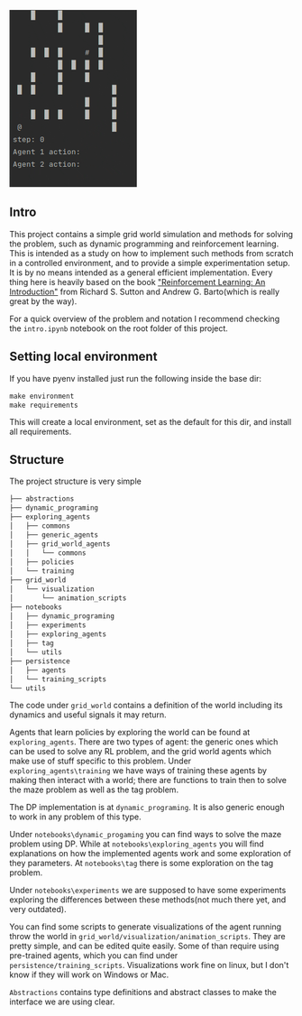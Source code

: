 ![](https://github.com/hmeretti/grid-world/blob/main/q_vs_q_world_01.gif)

## Intro

This project contains a simple grid world simulation and methods for solving the problem, such as dynamic programming and
reinforcement learning. This is intended as a study on how to implement such methods from scratch in a controlled environment,
and to provide a simple experimentation setup. It is by no means intended as a general efficient implementation.
Every thing here is heavily based on the book ["Reinforcement Learning: An Introduction"](https://web.stanford.edu/class/psych209/Readings/SuttonBartoIPRLBook2ndEd.pdf) from Richard S. Sutton and Andrew G. Barto(which is really great by the way).

For a quick overview of the problem and notation I recommend checking the `intro.ipynb` notebook on the root folder of this project.

## Setting local environment

If you have pyenv installed just run the following inside the base dir:

```
make environment
make requirements
```

This will create a local environment, set as the default for this dir, and install all requirements.

## Structure

The project structure is very simple

```
├── abstractions
├── dynamic_programing
├── exploring_agents
│   ├── commons
│   ├── generic_agents
│   ├── grid_world_agents
│   │   └── commons
│   ├── policies
│   └── training
├── grid_world
│   └── visualization
│       └── animation_scripts
├── notebooks
│   ├── dynamic_programing
│   ├── experiments
│   ├── exploring_agents
│   ├── tag
│   └── utils
├── persistence
│   ├── agents
│   └── training_scripts
└── utils

```

The code under `grid_world` contains a definition of the world including its dynamics
and useful signals it may return. 

Agents that learn policies by exploring the world can be found at `exploring_agents`. There are two
types of agent: the generic ones which can be used to solve any RL problem, and the grid world agents
which make use of stuff specific to this problem. Under `exploring_agents\training` we have ways of
training these agents by making then interact with a world; there are functions to train then to solve
the maze problem as well as the tag problem.

The DP  implementation is at `dynamic_programing`. It is also generic enough to work in any problem
of this type.

Under `notebooks\dynamic_progaming` you can find ways to solve the maze problem using DP. While at 
`notebooks\exploring_agents` you will find explanations on how the implemented agents
work and some exploration of they parameters. At `notebooks\tag` there is some exploration on the tag
problem.

Under `notebooks\experiments` we are supposed to have some experiments exploring the differences between 
these methods(not much there yet, and very outdated).

You can find some scripts to generate visualizations of the agent running throw the world in 
`grid_world/visualization/animation_scripts`. They are pretty simple, and can be edited quite easily. 
Some of than require using pre-trained agents, which you can find under `persistence/training_scripts`. 
Visualizations work fine on linux, but I don't know if they will work on Windows or Mac.

`Abstractions` contains type definitions and abstract classes to make the interface we are using clear.